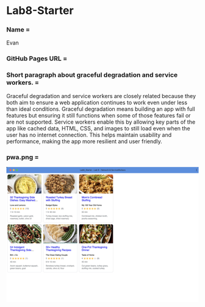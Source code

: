 # Lab8-Starter

### Name =
Evan

### GitHub Pages URL =

### Short paragraph about graceful degradation and service workers. = 
Graceful degradation and service workers are closely related because they both aim to ensure a web application continues to work even under less than ideal conditions. Graceful degradation means building an app with full features but ensuring it still functions when some of those features fail or are not supported. Service workers enable this by allowing key parts of the app like cached data, HTML, CSS, and images to still load even when the user has no internet connection. This helps maintain usability and performance, making the app more resilient and user friendly.

### pwa.png =
![pwa.png](pwa.png)